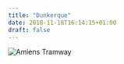 ```yaml
---
title: "Dunkerque"
date: 2018-11-18T16:14:15+01:00
draft: false
---
```

![Amiens Tramway](https://no-signal.me/assets/images/00054/000545515118_001.jpg)

